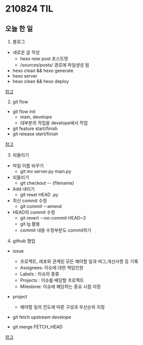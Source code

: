# 210824 TIL

## 오늘 한 일

1. 블로그

- 새로운 글 작성
  - hexo new post 포스트명 
  - /sources/posts/ 경로에 파일생성 됨
- hexo clean && hexo generate
- hexo server
- hexo clean && hexo deploy

<a href="https://www.youtube.com/watch?v=FwRKkZXSdY8">참고</a>

2. git flow

- git flow init
  - main, develope
  - 대부분의 작업을 develope에서 작업
- git feature start/finish
- git release stert/finish

<a href="https://danielkummer.github.io/git-flow-cheatsheet/index.ko_KR.html">참고</a>

3. 되돌리기

- 파일 이름 바꾸기
  - git mv server.py main.py
- 되돌리기
  - git checkout -- {filename}
- Add 내리기
  - git reset HEAD  .py
- 최신 commit 수정
  - git commit --amend
- HEAD의 commit 수정
  - git revert --no-commit HEAD~3
  - git lg 활용
  - commit 내용 수정부분도 commit하기

4. github 협업

- issue
  - 프로젝트, 레포와 관계된 모든 해야할 일과 버그,개선사항 등 기록
  - Assignees: 이슈에 대한 책임인원
  - Labels   : 이슈의 종류
  - Projects : 이슈를 배당할 프로젝트
  - Milestone: 이슈에 해당하는 중요 시점 지정


- project
  - 해야할 일의 진도에 따른 구성과 우선순위 지정

- git fetch upstream develope
- git merge FETCH_HEAD


<a href="https://www.youtube.com/watch?v=x7tW5ACgs58">참고</a>
 

